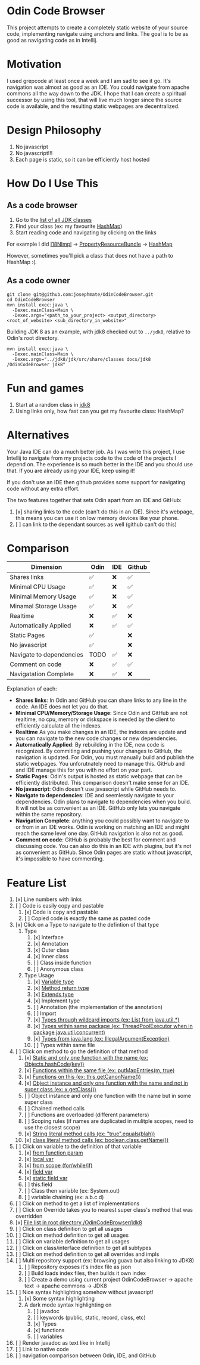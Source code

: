 # Odin Code Browser

This project attempts to create a completely static website of your source code,
implementing navigate using anchors and links. The goal is to be as good as
navigating code as in Intellij.

# Motivation
I used grepcode at least once a week and I am sad to see it go.
It's navigation was almost as good as an IDE.
You could navigate from apache commons all the way down to the JDK.
I hope that I can create a spiritual successor by using this tool,
that will live much longer since the source code is available,
and the resulting static webpages are decentralized.

# Design Philosophy 
1. No javascript
2. No javascript!!!
3. Each page is static, so it can be efficiently host hosted

# How Do I Use This

## As a code browser
1. Go to the [list of all JDK classes](https://josephmate.github.io/OdinCodeBrowser/jdk8/)
2. Find your class (ex: my favourite [HashMap](https://josephmate.github.io/OdinCodeBrowser/jdk8//java/util/HashMap.html))
3. Start reading code and navigating by clicking on the links

For example I did
[I18NImpl](https://josephmate.github.io/OdinCodeBrowser/jdk8//com/sun/imageio/plugins/common/I18NImpl.html)
->
[PropertyResourceBundle](https://josephmate.github.io/OdinCodeBrowser/jdk8//java/util/PropertyResourceBundle.html#linenum122)
->
[HashMap](https://josephmate.github.io/OdinCodeBrowser/jdk8//java/util/HashMap.html#linenum137)

However, sometimes you'll pick a class that does not have a path to HashMap :(.

## As a code owner
```
git clone git@github.com:josephmate/OdinCodeBrowser.git
cd OdinCodeBrowser
mvn install exec:java \
  -Dexec.mainClass=Main \
  -Dexec.args="<path_to_your_project> <output_directory> <root_of_website> <sub_directory_in_website>"
```

Building JDK 8 as an example, with jdk8 checked out to `../jdk8`, relative to Odin's root directory.
```
mvn install exec:java \
  -Dexec.mainClass=Main \
  -Dexec.args="../jdk8/jdk/src/share/classes docs/jdk8 /OdinCodeBrowser jdk8"
```

# Fun and games
1. Start at a random class in [jdk8](https://josephmate.github.io/OdinCodeBrowser/jdk8/)
2. Using links only, how fast can you get my favourite class: HashMap?

# Alternatives
Your Java IDE can do a much better job. As I was write this project, I
use Intellij to navigate from my projects code to the code of the projects I
depend on. The experience is so much better in the IDE and you should use that.
If you are already using your IDE, keep using it!

If you don't use an IDE then github provides some support for navigating code without any extra effort.

The two features together that sets Odin apart from an IDE and GitHub:
1. [x] sharing links to the code (can't do this in an IDE). Since it's webpage,
   this means you can use it on low memory devices like your phone.
2. [ ] can link to the dependant sources as well (github can't do this)

# Comparison
| Dimension                | Odin | IDE | Github |
| ------------------------ | ---- | --- | ------ |
| Shares links             | ✅   | ❌  | ✅     |
| Minimal CPU Usage        | ✅   | ❌  | ✅     |
| Minimal Memory Usage     | ✅   | ❌  | ✅     |
| Minamal Storage Usage    | ✅   | ❌  | ✅     |
| Realtime                 | ❌   | ✅  | ❌     |
| Automatically Applied    | ❌   | ✅  | ✅     |
| Static Pages             | ✅   |     | ❌     |
| No javascript            | ✅   |     | ❌     |
| Navigate to dependencies | TODO | ✅  | ❌     |
| Comment on code          | ❌   | ✅  | ✅     |
| Navigatation Complete    | ❌   | ✅  | ❌     |



Explanation of each:

* **Shares links**: In Odin and GitHub you can share links to any line in the code.
  An IDE does not let you do that.
* **Minimal CPU/Memory/Storage Usage**: Since Odin and GitHub are not realtime, no cpu, memory or
  diskspace is needed by the client to efficiently calculate all the indexes.
* **Realtime** As you make changes in an IDE, the indexes are update and
  you can navigate to the new code changes or new dependencies.
* **Automatically Applied**: By rebuilding in the IDE, new code is recognized.
  By commiting and pushing your changes to GitHub, the navigation is updated.
  For Odin, you must manually build and publish the static webpages. You
  unforutnately need to manage this. GitHub and and IDE manage this for you with
  no effort on your part.
* **Static Pages**: Odin's output is hosted as static webpage that can be
  efficiently distributed. This comparison doesn't make sense for an IDE.
* **No javascript**: Odin doesn't use javascript while GitHub needs to.
* **Navigate to dependencies**: IDE and seemlessly navigate to your
  dependencies. Odin plans to navigate to dependencies when you build. It will
  not be as convenient as an IDE. GitHub only lets you navigate within the same
  repository.
* **Navigation Complete**: anything you could possibly want to navigate to or
  from in an IDE works. Odin is working on matching an IDE and might reach the
  same level one day. GitHub navigation is also not as good.
* **Comment on code**: GitHub is probably the best for comment and discussing
  code. You can also do this in an IDE with plugins, but it's not as convenient
  as GitHub. Since Odin pages are static without javascript, it's impossible to
  have commenting.

# Feature List
1. [x] Line numbers with links
2. [ ] Code is easily copy and pastable
    1. [x] Code is copy and pastable 
    2. [ ] Copied code is exactly the same as pasted code
3. [x] Click on a Type to navigate to the defintion of that type
    1. Type
        1. [x] Interface
        1. [x] Annotation
        1. [x] Outer class
        2. [x] Inner class
        3. [ ] Class inside function
        4. [ ] Anonymous class
    1. Type Usage
        1. [x] [Variable type](https://josephmate.github.io/OdinCodeBrowser/jdk8/com/oracle/net/Sdp.html#linenum56)
        2. [x] [Method return type](https://josephmate.github.io/OdinCodeBrowser/jdk8/com/oracle/net/Sdp.html#linenum104)
        3. [x] [Extends type](http://josephmate.github.io/OdinCodeBrowser/jdk8/com/oracle/net/Sdp.html#linenum95)
        4. [x] Implement type
        5. [ ] Annotation (the implementation of the annotation)
        6. [ ] Import
        7. [x] [Types through wildcard imports (ex: List from java.util.*)](https://josephmate.github.io/OdinCodeBrowser/jdk8//java/util/concurrent/ScheduledThreadPoolExecutor.html#linenum785)
        8. [x] [Types within same package (ex: ThreadPoolExecutor when in package java.util.concurrent)](https://josephmate.github.io/OdinCodeBrowser/jdk8//java/util/concurrent/ScheduledThreadPoolExecutor.html#linenum122)
        8. [x] [Types from java.lang (ex: IllegalArgumentException)](http://josephmate.github.io/OdinCodeBrowser/jdk8//java/util/HashMap.html#linenum448)
        8. [ ] Types within same file
4. [ ] Click on method to go the definition of that method
    1. [x] [Static and only one function with the name (ex: Objects.hashCode(key))](http://josephmate.github.io/OdinCodeBrowser/jdk8/java/util/HashMap.html#linenum296)
    3. [x] [Functions within the same file (ex: putMapEntries(m, true)](http://josephmate.github.io/OdinCodeBrowser/jdk8//java/util/HashMap.html#linenum784)
    3. [x] [Functions on this (ex: this.getCanonName())](http://josephmate.github.io/OdinCodeBrowser/jdk8/java/net/SocketPermission.html#linenum621)
    1. [x] [Object instance and only one function with the name and not in super class (ex: x.getClass())](http://josephmate.github.io/OdinCodeBrowser/jdk8/java/util/HashMap.html#linenum348)
    1. [ ] Object instance and only one function with the name but in some super class
    1. [ ] Chained method calls
    2. [ ] Functions are overloaded (different parameters)
    3. [ ] Scoping rules (if names are duplicated in mulitple scopes, need to use the closest scope)
    4. [x] [String literal method calls (ex: "true".equals(blah))](https://josephmate.github.io/OdinCodeBrowser/jdk8/com/sun/beans/finder/BeanInfoFinder.html)
    4. [x] [class literal method calls (ex: boolean.class.getName())](https://josephmate.github.io/OdinCodeBrowser/jdk8/com/sun/beans/finder/PrimitiveTypeMap.html#linenum54)
5. [ ] Click on variable to the definition of that variable
    1. [x] [from function param](http://josephmate.github.io/OdinCodeBrowser/jdk8/java/util/HashMap.html#linenum345)
    1. [x] [local var](http://josephmate.github.io/OdinCodeBrowser/jdk8/java/util/HashMap.html#linenum568)
    1. [x] [from scope (for/while/if)](http://josephmate.github.io/OdinCodeBrowser/jdk8/java/util/HashMap.html#linenum352)
    1. [x] [field var](http://josephmate.github.io/OdinCodeBrowser/jdk8/java/util/HashMap.html#linenum291)
    1. [x] [static field var](http://josephmate.github.io/OdinCodeBrowser/jdk8/java/util/HashMap.html#linenum384)
    1. [ ] this.field
    1. [ ] Class then variable (ex: System.out)
    1. [ ] variable chaining (ex: a.b.c.d)
6. [ ] Click on method to get a list of implementations
7. [ ] Click on Override takes you to nearest super class's method that was overridden
8. [x] [File list in root directory /OdinCodeBrowser/jdk8](https://josephmate.github.io/OdinCodeBrowser/jdk8/)
9. [ ] Click on class definition to get all usages
9. [ ] Click on method definition to get all usages
9. [ ] Click on variable definition to get all usages
9. [ ] Click on class/interface definition to get all subtypes
9. [ ] Click on method definition to get all overrides and impls
9. [ ] Multi repository support (ex: browsing guava but also linking to JDK8)
    1. [ ] Repository exposes it's index file as json
    1. [ ] Build loads index files, then builds it own index
    1. [ ] Create a demo using current project OdinCodeBrowser -> apache text -> apache commons -> JDK8
9. [ ] Nice syntax highlighting somehow without javascript!
     1. [x] Some syntax highlighting
     2. A dark mode syntax highlighting on
         1. [ ] javadoc
         1. [ ] keywords (public, static, record, class, etc)
         1. [x] Types
         1. [x] functions
         1. [ ] variables
10. [ ] Render javadoc as text like in Intellij
10. [ ] Link to native code
10. [ ] navigation comparison between Odin, IDE, and GitHub


